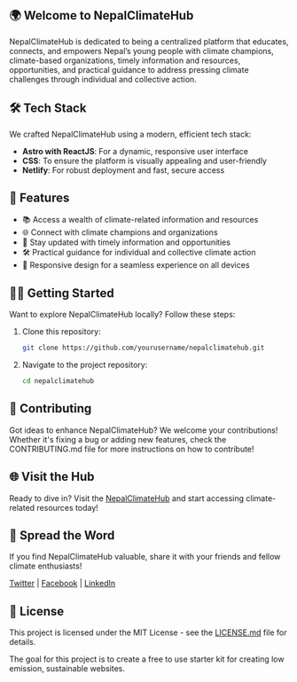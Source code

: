 ## 🌍 Welcome to NepalClimateHub

NepalClimateHub is dedicated to being a centralized platform that educates, connects, and empowers Nepal’s young people with climate champions, climate-based organizations, timely information and resources, opportunities, and practical guidance to address pressing climate challenges through individual and collective action.


## 🛠️ Tech Stack

We crafted NepalClimateHub using a modern, efficient tech stack:

- **Astro with ReactJS**: For a dynamic, responsive user interface
- **CSS**: To ensure the platform is visually appealing and user-friendly
- **Netlify**: For robust deployment and fast, secure access

## 🔮 Features

- 📚 Access a wealth of climate-related information and resources
- 🌐 Connect with climate champions and organizations
- 📅 Stay updated with timely information and opportunities
- 🛠️ Practical guidance for individual and collective climate action
- 📱 Responsive design for a seamless experience on all devices

## 🏃‍♂️ Getting Started

Want to explore NepalClimateHub locally? Follow these steps:

1. Clone this repository:

    ```bash
    git clone https://github.com/yourusername/nepalclimatehub.git
    ```

2. Navigate to the project repository:

    ```bash
    cd nepalclimatehub
    ```

## 🤝 Contributing

Got ideas to enhance NepalClimateHub? We welcome your contributions! Whether it's fixing a bug or adding new features, check the CONTRIBUTING.md file for more instructions on how to contribute! 

## 🌐 Visit the Hub

Ready to dive in? Visit the [NepalClimateHub](https://nepalclimatehub.org/) and start accessing climate-related resources today!


## 📣 Spread the Word

If you find NepalClimateHub valuable, share it with your friends and fellow climate enthusiasts!

[Twitter](#) | [Facebook](#) | [LinkedIn](#)

## 📜 License

This project is licensed under the MIT License - see the [LICENSE.md](LICENSE.md) file for details.


The goal for this project is to create a free to use starter kit for creating low emission, sustainable websites.


